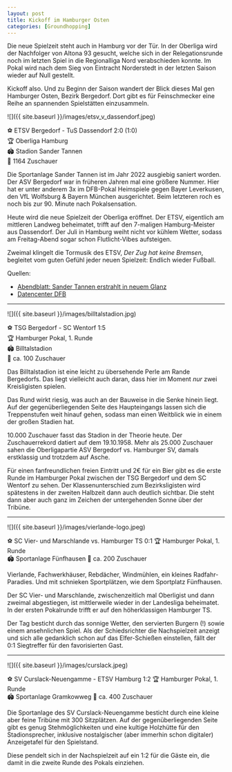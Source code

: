 ```yaml
---
layout: post
title: Kickoff im Hamburger Osten
categories: [Groundhopping]
---
```


Die neue Spielzeit steht auch in Hamburg vor der Tür. In der Oberliga wird der Nachfolger von Altona 93 gesucht, welche sich in der Relegationsrunde noch im letzten Spiel in die Regionalliga Nord verabschieden konnte. Im Pokal wird nach dem Sieg von Eintracht Norderstedt in der letzten Saison wieder auf Null gestellt. 

Kickoff also. Und zu Beginn der Saison wandert der Blick dieses Mal gen Hamburger Osten, Bezirk Bergedorf. Dort gibt es für Feinschmecker eine Reihe an spannenden Spielstätten einzusammeln.  

![]({{ site.baseurl }}/images/etsv_v_dassendorf.jpeg)

⚽️ ETSV Bergedorf - TuS Dassendorf 2:0 (1:0)  
🏆 Oberliga Hamburg   
🏟 Stadion Sander Tannen   
🥁 1164 Zuschauer  

Die Sportanlage Sander Tannen ist im Jahr 2022 ausgiebig saniert worden. Der ASV Bergedorf war in früheren Jahren mal eine größere Nummer. Hier hat er unter anderem 3x im DFB-Pokal Heimspiele gegen Bayer Leverkusen, den VfL Wolfsburg & Bayern München ausgerichtet. Beim letzteren roch es noch bis zur 90. Minute nach Pokalsensation.

Heute wird die neue Spielzeit der Oberliga eröffnet. Der ETSV, eigentlich am mittleren Landweg beheimatet, trifft auf den 7-maligen Hamburg-Meister aus Dassendorf.
Der Juli in Hamburg weiht nicht vor kühlem Wetter, sodass am Freitag-Abend sogar schon Flutlicht-Vibes aufsteigen.  

Zweimal klingelt die Tormusik des ETSV, *Der Zug hat keine Bremsen*, begleitet vom guten Gefühl jeder neuen Spielzeit: Endlich wieder Fußball.  
  
Quellen:
* [Abendblatt: Sander Tannen erstrahlt in neuem Glanz](https://www.abendblatt.de/hamburg/bergedorf/article402421734/stadion-sander-tannen-erstrahlt-in-neuem-glanz.html)
* [Datencenter DFB](https://datencenter.dfb.de/datencenter/dfb-pokal/1982-1983/1/fc-bergedorf-85-bayern-muenchen-561220)

---
  
![]({{ site.baseurl }}/images/billtalstadion.jpg)

⚽️ TSG Bergedorf - SC Wentorf 1:5  
🏆 Hamburger Pokal, 1. Runde  
🏟 Billtalstadion  
🥁 ca. 100 Zuschauer  


Das Billtalstadion ist eine leicht zu übersehende Perle am Rande Bergedorfs. Das liegt vielleicht auch daran, dass hier im Moment *nur* zwei Kreisligisten spielen.

Das Rund wirkt riesig, was auch an der Bauweise in die Senke hinein liegt. Auf der gegenüberliegenden Seite des Haupteingangs lassen sich die Treppenstufen weit hinauf gehen, sodass man einen Weitblick wie in einem der großen Stadien hat. 
  
10.000 Zuschauer fasst das Stadion in der Theorie heute. Der Zuschauerrekord datiert auf dem 19.10.1958. Mehr als 25.000 Zuschauer sahen die Oberligapartie ASV Bergedorf vs. Hamburger SV, damals erstklassig und trotzdem auf Asche.
  
Für einen fanfreundlichen freien Eintritt und 2€ für ein Bier gibt es die erste Runde im Hamburger Pokal zwischen der TSG Bergedorf und dem SC Wentorf zu sehen. 
Der Klassenunterschied zum Bezirksligisten wird spätestens in der zweiten Halbzeit dann auch deutlich sichtbar. 
Die steht dann aber auch ganz im Zeichen der untergehenden Sonne über der Tribüne.  
  
---
  
![]({{ site.baseurl }}/images/vierlande-logo.jpeg)

⚽️ SC Vier- und Marschlande vs. Hamburger TS 0:1
🏆 Hamburger Pokal, 1. Runde  
🏟 Sportanlage Fünfhausen
🥁 ca. 200 Zuschauer  


Vierlande, Fachwerkhäuser, Rebdächer, Windmühlen, ein kleines Radfahr-Paradies. Und mit schnieken Sportplätzen, wie dem Sportplatz Fünfhausen.

Der SC Vier- und Marschlande, zwischenzeitlich mal Oberligist und dann zweimal abgestiegen, ist mittlerweile wieder in der Landesliga beheimatet. In der ersten Pokalrunde trifft er auf den höherklassigen Hamburger TS. 

Der Tag besticht durch das sonnige Wetter, den servierten Burgern (!) sowie einem ansehnlichen Spiel. Als der Schiedsrichter die Nachspielzeit anzeigt und sich alle gedanklich schon auf das Elfer-Schießen einstellen, fällt der 0:1 Siegtreffer für den favorisierten Gast.
  
---
  
![]({{ site.baseurl }}/images/curslack.jpeg)

⚽️ SV Curslack-Neuengamme - ETSV Hamburg 1:2
🏆 Hamburger Pokal, 1. Runde  
🏟 Sportanlage Gramkowweg
🥁 ca. 400 Zuschauer  

Die Sportanlage des SV Curslack-Neuengamme besticht durch eine kleine aber feine Tribüne mit 300 Sitzplätzen. Auf der gegenüberliegenden Seite gibt es genug Stehmöglichkeiten und eine kultige Holzhütte für den Stadionsprecher, inklusive nostalgischer (aber immerhin schon digitaler) Anzeigetafel für den Spielstand.

Diese pendelt sich in der Nachspielzeit auf ein 1:2 für die Gäste ein, die damit in die zweite Runde des Pokals einziehen.


